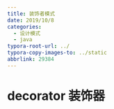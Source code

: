 ```yaml
---
title: 装饰者模式
date: 2019/10/8
categories:
  - 设计模式
  - java
typora-root-url: ../
typora-copy-images-to: ../static
abbrlink: 29384
---
```


# decorator 装饰器



